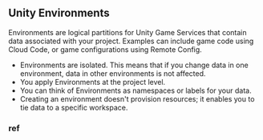 ## Unity Environments
Environments are logical partitions for Unity Game Services that contain data associated with your project. Examples can include game code using Cloud Code, or game configurations using Remote Config.


-   Environments are isolated. This means that if you change data in one environment, data in other environments is not affected.
-   You apply Environments at the project level.
-   You can think of Environments as namespaces or labels for your data.
-   Creating an environment doesn't provision resources; it enables you to tie data to a specific workspace.


### ref 

